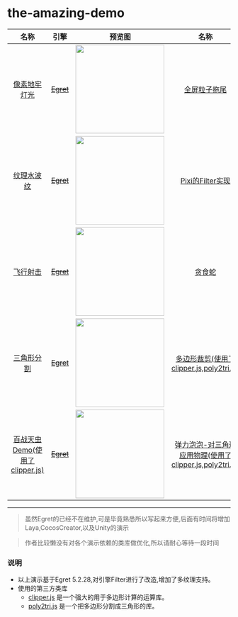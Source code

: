 # the-amazing-demo


|名称|引擎|预览图|名称|引擎|预览图|
|:-:|:-:|:-:|:-:|:-:|:-:|
|[像素地牢灯光](https://kevinchen2046.github.io/demo/RoguelikeDemo)|[~~Egret~~](https://github.com/egret-labs)|<img src="https://kevinchen2046.github.io/thum/RoguelikeDemo.png" width="200"/>|[全屏粒子拖尾](https://kevinchen2046.github.io/demo/ScreenDemo)|[~~Egret~~](https://github.com/egret-labs)|<img src="https://kevinchen2046.github.io/thum/ScreenDemo.png" width="200"/>|
|[纹理水波纹](https://kevinchen2046.github.io/demo/WaveDemo)|[~~Egret~~](https://github.com/egret-labs)|<img src="https://kevinchen2046.github.io/thum/WaveDemo.png" width="200"/>|[Pixi的Filter实现](https://kevinchen2046.github.io/demo/PIXIDemo)|[~~Egret~~](https://github.com/egret-labs)|<img src="https://kevinchen2046.github.io/thum/PIXIDemo.png" width="200"/>|
|[飞行射击](https://kevinchen2046.github.io/demo/PlantDemo)|[~~Egret~~](https://github.com/egret-labs)|<img src="https://kevinchen2046.github.io/thum/PlantDemo.png" width="200"/>|[贪食蛇](https://kevinchen2046.github.io/demo/SnakeDemo)|[~~Egret~~](https://github.com/egret-labs)|<img src="https://kevinchen2046.github.io/thum/SnakeDemo.png" width="200"/>|
|[三角形分割](https://kevinchen2046.github.io/demo/MeshDemo)|[~~Egret~~](https://github.com/egret-labs)|<img src="https://kevinchen2046.github.io/thum/MeshDemo.png" width="200"/>|[多边形裁剪(使用了clipper.js,poly2tri.js)](https://kevinchen2046.github.io/demo/PolygonDemo)|[~~Egret~~](https://github.com/egret-labs)|<img src="https://kevinchen2046.github.io/thum/PolygonDemo.png" width="200"/>|
|[百战天虫Demo(使用了clipper.js)](https://kevinchen2046.github.io/demo/WormsDemo)|[~~Egret~~](https://github.com/egret-labs)|<img src="https://kevinchen2046.github.io/thum/WormsDemo.png" width="200"/>|[弹力泡泡-对三角形应用物理(使用了clipper.js,poly2tri.js)](https://kevinchen2046.github.io/demo/BubbleDemo)|[~~Egret~~](https://github.com/egret-labs)|<img src="https://kevinchen2046.github.io/thum/BubbleDemo.png" width="200"/>|

-----
>虽然Egret的已经不在维护,可是毕竟熟悉所以写起来方便,后面有时间将增加Laya,CocosCreator,以及Unity的演示

>作者比较懒没有对各个演示依赖的类库做优化,所以请耐心等待一段时间
### 说明
- 以上演示基于Egret 5.2.28,对引擎Filter进行了改造,增加了多纹理支持。
- 使用的第三方类库
    - [clipper.js](http://jsclipper.sourceforge.net) 是一个强大的用于多边形计算的运算库。
    - [poly2tri.js](https://github.com/r3mi/poly2tri.js) 是一个把多边形分割成三角形的库。
     